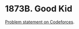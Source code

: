 # 1873B. Good Kid

[Problem statement on Codeforces](https://codeforces.com/problemset/problem/1873/B?locale=en).
